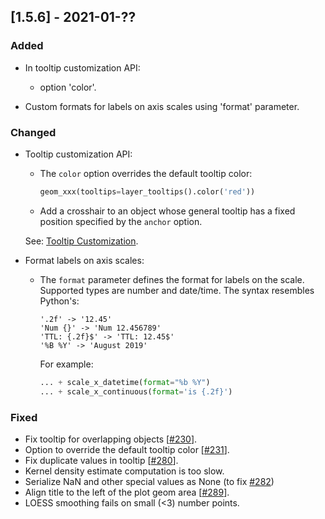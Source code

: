 ## [1.5.6] - 2021-01-??

### Added

 - In tooltip customization API:
    - option 'color'.

 - Custom formats for labels on axis scales using 'format' parameter.

### Changed

 - Tooltip customization API:
    - The `color` option overrides the default tooltip color:
        ```python
        geom_xxx(tooltips=layer_tooltips().color('red'))
        ```
    - Add a crosshair to an object whose general tooltip has a fixed position specified by the `anchor` option.
    
    See: [Tooltip Customization](https://github.com/JetBrains/lets-plot/blob/master/docs/tooltips.md).

 - Format labels on axis scales:
    - The `format` parameter defines the format for labels on the scale.
      Supported types are number and date/time. The syntax resembles Python's:
      
          '.2f' -> '12.45'
          'Num {}' -> 'Num 12.456789'
          'TTL: {.2f}$' -> 'TTL: 12.45$'
          '%B %Y' -> 'August 2019'
      For example:
        ```python
        ... + scale_x_datetime(format="%b %Y")
        ... + scale_x_continuous(format='is {.2f}')
        ```

### Fixed
 
 - Fix tooltip for overlapping objects [[#230](https://github.com/JetBrains/lets-plot/issues/230)].
 - Option to override the default tooltip color [[#231](https://github.com/JetBrains/lets-plot/issues/231)].
 - Fix duplicate values in tooltip [[#280](https://github.com/JetBrains/lets-plot/issues/280)].
 - Kernel density estimate computation is too slow.
 - Serialize NaN and other special values as None (to fix [#282](https://github.com/JetBrains/lets-plot/issues/282))
 - Align title to the left of the plot geom area [[#289](https://github.com/JetBrains/lets-plot/issues/289)].
 - LOESS smoothing fails on small (<3) number points. 